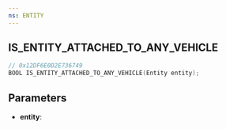 ```yaml
---
ns: ENTITY
---
```

## IS_ENTITY_ATTACHED_TO_ANY_VEHICLE

```c
// 0x12DF6E0D2E736749
BOOL IS_ENTITY_ATTACHED_TO_ANY_VEHICLE(Entity entity);
```

## Parameters
* **entity**:
